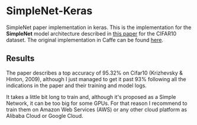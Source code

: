 # SimpleNet-Keras

SimpleNet paper implementation in keras. This is the implementation for the **SimpleNet** model architecture described in [this paper](https://arxiv.org/ftp/arxiv/papers/1608/1608.06037.pdf) for the CIFAR10 dataset. The original implementation in Caffe can be found [here](https://github.com/Coderx7/SimpleNet).

## Results

The paper describes a top accuracy of 95.32% on Cifar10 (Krizhevsky & Hinton, 2009), although I just managed to get it past 93% following all the indications in the paper and their training and model logs.

It takes a little bit long to train and, although it's proposed as a Simple Network, it can be too big for some GPUs. For that reason I recommend to train them on Amazon Web Services (AWS) or any other cloud platform as Alibaba Cloud or Google Cloud. 
